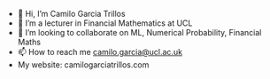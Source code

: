 - 👋 Hi, I’m Camilo Garcia Trillos
- 🌱 I’m a lecturer in Financial Mathematics at UCL
- 💞️ I’m looking to collaborate on ML, Numerical Probability, Financial Maths 
- 📫 How to reach me camilo.garcia@ucl.ac.uk
- My website: camilogarciatrillos.com

<!---
camgt/camgt is a ✨ special ✨ repository because its `README.md` (this file) appears on your GitHub profile.
You can click the Preview link to take a look at your changes.
--->
